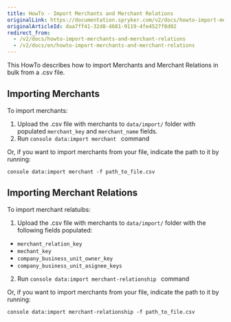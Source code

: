 ```yaml
---
title: HowTo - Import Merchants and Merchant Relations
originalLink: https://documentation.spryker.com/v2/docs/howto-import-merchants-and-merchant-relations
originalArticleId: daa7ff41-32d8-4681-9119-4fe4527f8d02
redirect_from:
  - /v2/docs/howto-import-merchants-and-merchant-relations
  - /v2/docs/en/howto-import-merchants-and-merchant-relations
---
```


This HowTo describes how to import Merchants and Merchant Relations in bulk from a .csv file.

## Importing Merchants
To import merchants:

1. Upload the .csv file with merchants to  `data/import/` folder with populated `merchant_key` and `merchant_name` fields.
2. Run `console data:import merchant ` command

Or, if you want to import merchants from your file, indicate the path to it by running:

`console data:import merchant -f path_to_file.csv`

## Importing Merchant Relations
To import merchant relatuibs:

1. Upload the .csv file with merchants to  `data/import/` folder with the following fields populated:
* `merchant_relation_key`
* `mechant_key`
* `company_business_unit_owner_key`
* `company_business_unit_asignee_keys`
2. Run `console data:import merchant-relationship ` command

Or, if you want to import merchants from your file, indicate the path to it by running:

`console data:import merchant-relationship -f path_to_file.csv`
